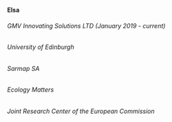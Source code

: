 **Elsa**

<h6>GMV Innovating Solutions LTD (January 2019 - current)<h6>
<h6>University of Edinburgh<h6>
<h6>Sarmap SA<h6>
<h6>Ecology Matters<h6>
<h6>Joint Research Center of the European Commission<h6>
